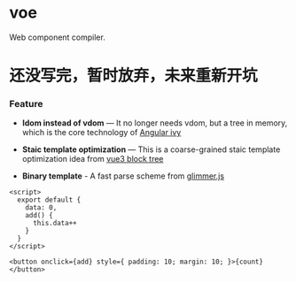 # voe

Web component compiler.

# 还没写完，暂时放弃，未来重新开坑

### Feature

- **Idom instead of vdom** — It no longer needs vdom, but a tree in memory, which is the core technology of [Angular ivy](https://github.com/angular/angular/blob/master/aio/content/guide/ivy.md)

- **Staic template optimization** — This is a coarse-grained staic template optimization idea from [vue3 block tree](https://zhuanlan.zhihu.com/p/150732926)

- **Binary template** - A fast parse scheme from [glimmer.js](https://www.linkedin.com/pulse/glimmers-optimizing-compiler-chad-hietala/)


```svelte
<script>
  export default {
    data: 0,
    add() {
      this.data++
    }
  }
</script>

<button onclick={add} style={ padding: 10; margin: 10; }>{count}</button>
```
